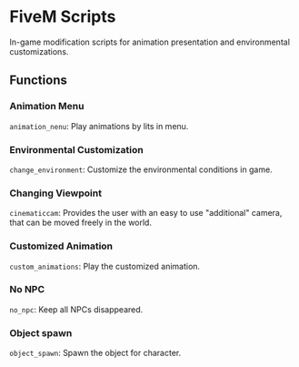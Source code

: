 # FiveM Scripts

In-game modification scripts for animation presentation and environmental customizations.

## Functions

### Animation Menu 
`animation_nenu`: Play animations by lits in menu.

### Environmental Customization
`change_environment`: Customize the environmental conditions in game.

### Changing Viewpoint
`cinematiccam`: Provides the user with an easy to use "additional" camera, that can be moved freely in the world. 

### Customized Animation

`custom_animations`: Play the customized animation.

### No NPC

`no_npc`: Keep all NPCs disappeared.

### Object spawn

`object_spawn`: Spawn the object for character.




